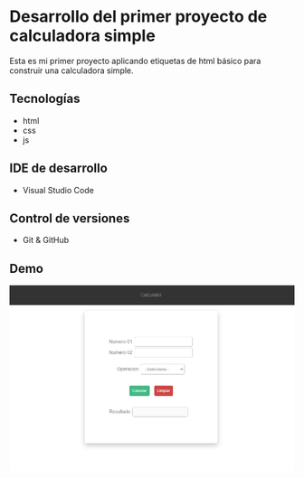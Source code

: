 # Desarrollo del primer proyecto de calculadora simple

Esta es mi primer proyecto aplicando etiquetas de html básico para construir una calculadora simple. 

## Tecnologías 
- html 
- css
- js 

## IDE de desarrollo 
- Visual Studio Code 

## Control de versiones 
- Git & GitHub 

## Demo 

![Descripción de la imagen](./img/foto.png)
